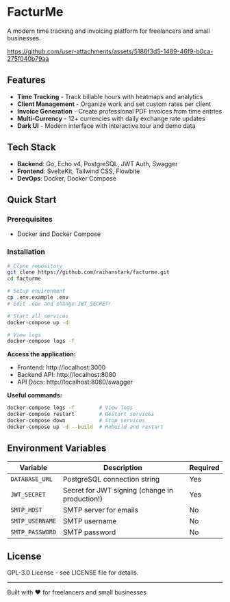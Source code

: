 # FacturMe

A modern time tracking and invoicing platform for freelancers and small businesses.

https://github.com/user-attachments/assets/5186f3d5-1489-46f9-b0ca-275f040b79aa

## Features

- **Time Tracking** - Track billable hours with heatmaps and analytics
- **Client Management** - Organize work and set custom rates per client
- **Invoice Generation** - Create professional PDF invoices from time entries
- **Multi-Currency** - 12+ currencies with daily exchange rate updates
- **Dark UI** - Modern interface with interactive tour and demo data

## Tech Stack

- **Backend**: Go, Echo v4, PostgreSQL, JWT Auth, Swagger
- **Frontend**: SvelteKit, Tailwind CSS, Flowbite
- **DevOps**: Docker, Docker Compose

## Quick Start

### Prerequisites

- Docker and Docker Compose

### Installation

```bash
# Clone repository
git clone https://github.com/raihanstark/facturme.git
cd facturme

# Setup environment
cp .env.example .env
# Edit .env and change JWT_SECRET!

# Start all services
docker-compose up -d

# View logs
docker-compose logs -f
```

**Access the application:**
- Frontend: http://localhost:3000
- Backend API: http://localhost:8080
- API Docs: http://localhost:8080/swagger

**Useful commands:**
```bash
docker-compose logs -f        # View logs
docker-compose restart        # Restart services
docker-compose down           # Stop services
docker-compose up -d --build  # Rebuild and restart
```

## Environment Variables

| Variable | Description | Required |
|----------|-------------|----------|
| `DATABASE_URL` | PostgreSQL connection string | Yes |
| `JWT_SECRET` | Secret for JWT signing (change in production!) | Yes |
| `SMTP_HOST` | SMTP server for emails | No |
| `SMTP_USERNAME` | SMTP username | No |
| `SMTP_PASSWORD` | SMTP password | No |

## License

GPL-3.0 License - see LICENSE file for details.

---

Built with ❤️ for freelancers and small businesses
